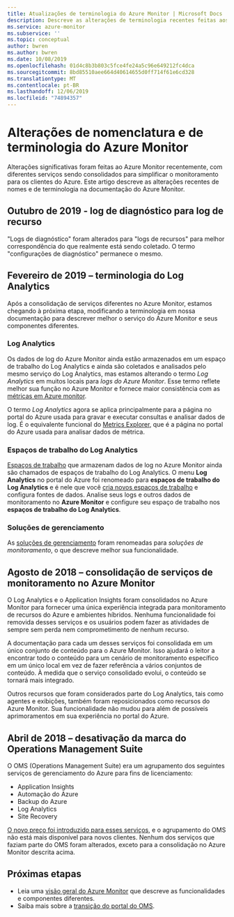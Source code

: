 ```yaml
---
title: Atualizações de terminologia do Azure Monitor | Microsoft Docs
description: Descreve as alterações de terminologia recentes feitas aos serviços de monitoramento do Azure.
ms.service: azure-monitor
ms.subservice: ''
ms.topic: conceptual
author: bwren
ms.author: bwren
ms.date: 10/08/2019
ms.openlocfilehash: 01d4c8b3b803c5fce4fe24a5c96e649212fc4dca
ms.sourcegitcommit: 8bd85510aee664d40614655d0ff714f61e6cd328
ms.translationtype: MT
ms.contentlocale: pt-BR
ms.lasthandoff: 12/06/2019
ms.locfileid: "74894357"
---
```

# <a name="azure-monitor-naming-and-terminology-changes"></a>Alterações de nomenclatura e de terminologia do Azure Monitor
Alterações significativas foram feitas ao Azure Monitor recentemente, com diferentes serviços sendo consolidados para simplificar o monitoramento para os clientes do Azure. Este artigo descreve as alterações recentes de nomes e de terminologia na documentação do Azure Monitor.

## <a name="october-2019---diagnostic-log-to-resource-log"></a>Outubro de 2019 - log de diagnóstico para log de recurso
"Logs de diagnóstico" foram alterados para "logs de recursos" para melhor correspondência do que realmente está sendo coletado. O termo "configurações de diagnóstico" permanece o mesmo.  

## <a name="february-2019---log-analytics-terminology"></a>Fevereiro de 2019 – terminologia do Log Analytics
Após a consolidação de serviços diferentes no Azure Monitor, estamos chegando à próxima etapa, modificando a terminologia em nossa documentação para descrever melhor o serviço do Azure Monitor e seus componentes diferentes. 

### <a name="log-analytics"></a>Log Analytics
Os dados de log do Azure Monitor ainda estão armazenados em um espaço de trabalho do Log Analytics e ainda são coletados e analisados pelo mesmo serviço do Log Analytics, mas estamos alterando o termo _Log Analytics_ em muitos locais para _logs do Azure Monitor_. Esse termo reflete melhor sua função no Azure Monitor e fornece maior consistência com as [métricas em Azure monitor](platform/data-platform-metrics.md).

O termo _Log Analytics_ agora se aplica principalmente para a página no portal do Azure usada para gravar e executar consultas e analisar dados de log. É o equivalente funcional do [Metrics Explorer](platform/metrics-charts.md), que é a página no portal do Azure usada para analisar dados de métrica.

### <a name="log-analytics-workspaces"></a>Espaços de trabalho do Log Analytics
[Espaços de trabalho](platform/manage-access.md) que armazenam dados de log no Azure Monitor ainda são chamados de espaços de trabalho do Log Analytics. O menu **Log Analytics** no portal do Azure foi renomeado para **espaços de trabalho do Log Analytics** e é nele que você [cria novos espaços de trabalho](learn/quick-create-workspace.md) e configura fontes de dados. Analise seus logs e outros dados de monitoramento no **Azure Monitor** e configure seu espaço de trabalho nos **espaços de trabalho do Log Analytics**.

### <a name="management-solutions"></a>Soluções de gerenciamento
As [soluções de gerenciamento](insights/solutions.md) foram renomeadas para _soluções de monitoramento_, o que descreve melhor sua funcionalidade.


## <a name="august-2018---consolidation-of-monitoring-services-into-azure-monitor"></a>Agosto de 2018 – consolidação de serviços de monitoramento no Azure Monitor
O Log Analytics e o Application Insights foram consolidados no Azure Monitor para fornecer uma única experiência integrada para monitoramento de recursos do Azure e ambientes híbridos. Nenhuma funcionalidade foi removida desses serviços e os usuários podem fazer as atividades de sempre sem perda nem comprometimento de nenhum recurso.

A documentação para cada um desses serviços foi consolidada em um único conjunto de conteúdo para o Azure Monitor. Isso ajudará o leitor a encontrar todo o conteúdo para um cenário de monitoramento específico em um único local em vez de fazer referência a vários conjuntos de conteúdo. À medida que o serviço consolidado evolui, o conteúdo se tornará mais integrado.

Outros recursos que foram considerados parte do Log Analytics, tais como agentes e exibições, também foram reposicionados como recursos do Azure Monitor. Sua funcionalidade não mudou para além de possíveis aprimoramentos em sua experiência no portal do Azure.


## <a name="april-2018---retirement-of-operations-management-suite-brand"></a>Abril de 2018 – desativação da marca do Operations Management Suite
O OMS (Operations Management Suite) era um agrupamento dos seguintes serviços de gerenciamento do Azure para fins de licenciamento:

- Application Insights
- Automação do Azure
- Backup do Azure
- Log Analytics
- Site Recovery

[O novo preço foi introduzido para esses serviços](https://azure.microsoft.com/blog/introducing-a-new-way-to-purchase-azure-monitoring-services/), e o agrupamento do OMS não está mais disponível para novos clientes. Nenhum dos serviços que faziam parte do OMS foram alterados, exceto para a consolidação no Azure Monitor descrita acima. 




## <a name="next-steps"></a>Próximas etapas

- Leia uma [visão geral do Azure Monitor](overview.md) que descreve as funcionalidades e componentes diferentes.
- Saiba mais sobre a [transição do portal do OMS](../log-analytics/log-analytics-oms-portal-transition.md).
